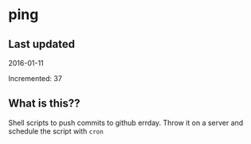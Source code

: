 # ping

## Last updated
2016-01-11

Incremented: 37

## What is this?? 
Shell scripts to push commits to github errday. Throw it on a server and schedule the script with `cron`
